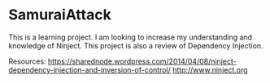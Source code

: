 # SamuraiAttack

This is a learning project. I am looking to increase my understanding and knowledge of Ninject. This project is also a 
review of Dependency Injection.

Resources:
https://sharednode.wordpress.com/2014/04/08/ninject-dependency-injection-and-inversion-of-control/
http://www.ninject.org

